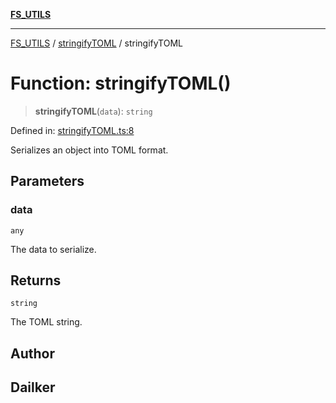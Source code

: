 [**FS_UTILS**](../../README.md)

***

[FS_UTILS](../../README.md) / [stringifyTOML](../README.md) / stringifyTOML

# Function: stringifyTOML()

> **stringifyTOML**(`data`): `string`

Defined in: [stringifyTOML.ts:8](https://github.com/dailker/everyutil/blob/26e2bb73429918cf0d08899e9efd90b82a42c92e/src/fs/stringifyTOML.ts#L8)

Serializes an object into TOML format.

## Parameters

### data

`any`

The data to serialize.

## Returns

`string`

The TOML string.

## Author

## Dailker
